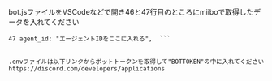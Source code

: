 bot.jsファイルをVSCodeなどで開き46と47行目のところにmiiboで取得したデータを入れてください  
```46 api_key: "miiboのAPIキーをここに入れる",  
47 agent_id: "エージェントIDをここに入れる",  ```


.envファイルは以下リンクからボットトークンを取得して"BOTTOKEN"の中に入れてください  
https://discord.com/developers/applications
